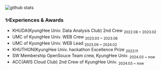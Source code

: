 


<picture decoding="async" loading="lazy">
  <source media="(prefers-color-scheme: light)" srcset="https://pixel-profile.vercel.app/api/github-stats?username=cowboysj&screen_effect=false&background=linear-gradient(to%20bottom%20right%2C%20%2374dcc4%2C%20%234597e9)">
  <source media="(prefers-color-scheme: dark)" srcset="https://pixel-profile.vercel.app/api/github-stats?username=cowboysj&screen_effect=true&background=linear-gradient(to%20bottom%20right%2C%20%235580eb%2C%20%232aeeff)">
  <img alt="github stats" src="https://pixel-profile.vercel.app/api/github-stats?username=cowboysj0&screen_effect=false&background=linear-gradient(to%20bottom%20right%2C%20%2374dcc4%2C%20%234597e9)">
</picture>


### ✨Experiences & Awards 
- KHUDA(KyungHee Univ. Data Analysis Club) 2nd Crew <sub>2022.08 ~ 2023.02 </sub>  
- UMC of KyungHee Univ. WEB Crew  <sub>2023.03 ~ 2023.08 </sub>  
- UMC of KyungHee Univ. WEB Lead  <sub>2023.09 ~ 2024.02 </sub>  
- KHUTHON(KyungHee Univ. hackathon Excellence Prize <sub>2023.11  </sub>  
- SW Membership OpenSouce Team crew, KyungHee Univ.  <sub>2024.03 ~ now </sub>  
- ACC(AWS Cloud Club) 2nd Crew of KyungHee Univ.  <sub>2024.03 ~ now </sub>  

